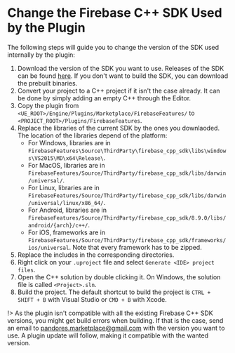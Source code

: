 # Change the Firebase C++ SDK Used by the Plugin

The following steps will guide you to change the version of the SDK used internally by the plugin:

1. Download the version of the SDK you want to use. Releases of the SDK can be found [here](https://github.com/firebase/firebase-cpp-sdk/releases). If you don't want to build the SDK, you can download the prebuilt binaries.
2. Convert your project to a C++ project if it isn't the case already. It can be done by simply adding an empty C++ through the Editor.
3. Copy the plugin from `<UE_ROOT>/Engine/Plugins/Marketplace/FirebaseFeatures/` to `<PROJECT_ROOT>/Plugins/FirebaseFeatures`.
4. Replace the libraries of the current SDK by the ones you downlaoded. The location of the libraries depend of the platform:
    * For Windows, libraries are in `FirebaseFeatures\Source\ThirdParty\firebase_cpp_sdk\libs\windows\VS2015\MD\x64\Release\`.
    * For MacOS, libraries are in `FirebaseFeatures/Source/ThirdParty/firebase_cpp_sdk/libs/darwin/universal/`.
    * For Linux, libraries are in `FirebaseFeatures/Source/ThirdParty/firebase_cpp_sdk/libs/darwin/universal/linux/x86_64/`.
    * For Android, libraries are in `FirebaseFeatures/Source/ThirdParty/firebase_cpp_sdk/8.9.0/libs/android/{arch}/c++/`.
    * For iOS, frameworks are in `FirebaseFeatures/Source/ThirdParty/firebase_cpp_sdk/frameworks/ios/universal`. Note that every framework has to be zipped.
5. Replace the includes in the corresponding directories.
6. Right click on your `.uproject` file and select `Generate <IDE> project files`.
7. Open the C++ solution by double clicking it. On Windows, the solution file is called `<Project>.sln`.
8. Build the project. The default shortcut to build the project is `CTRL + SHIFT + B` with Visual Studio or `CMD + B` with Xcode. 

!> As the plugin isn't compatible with all the existing Firebase C++ SDK versions, you might get build errors when building. If that is the case, send an email to [pandores.marketplace@gmail.com](mailto:pandores.marketplace+newsdk@gmail.com) with the version you want to use. A plugin update will follow, making it compatible with the wanted version.
